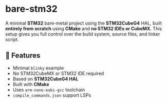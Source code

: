 # bare-stm32

A minimal **STM32** bare-metal project using the **STM32CubeG4** HAL, built **entirely from scratch** using **CMake** and **no STM32 IDEs or CubeMX**. This setup gives you full control over the build system, source files, and linker script.

## 🔧 Features

- Minimal `blinky` example
- No STM32CubeMX or STM32 IDE required
- Based on **STM32CubeG4 HAL**
- Built with **CMake**
- Uses `arm-none-eabi-gcc` toolchain
- `compile_commands.json` support LSPs